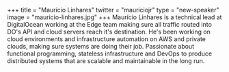 +++
title = "Maurício Linhares"
twitter = "mauriciojr"
type = "new-speaker"
image = "mauricio-linhares.jpg"
+++
Maurício Linhares is a technical lead at DigitalOcean working at the Edge team making sure all traffic routed into DO's API and cloud servers reach it's destination. He's been working on cloud environments and infrastructure automation on AWS and private clouds, making sure systems are doing their job. Passionate about functional programming, stateless infrastructure and DevOps to produce distributed systems that are scalable and maintainable in the long run.